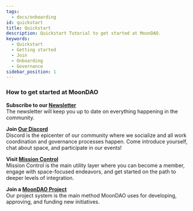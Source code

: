 ```yaml
---
tags:
  - docs/onboarding
id: quickstart
title: Quickstart
description: Quickstart Tutorial to get started at MoonDAO.
keywords:
  - Quickstart
  - Getting started
  - Join
  - Onboarding
  - Governance
sidebar_position: 1
---
```


### How to get started at MoonDAO

**Subscribe to our [Newsletter](https://app.moondao.com/news)**  
The newsletter will keep you up to date on everything happening in the community.

**Join [Our Discord](https://moondao.com/discord/)**  
Discord is the epicenter of our community where we socialize and all work coordination and governance processes happen. Come introduce yourself, chat about space, and participate in our events!

**Visit [Mission Control](https://app.moondao.com/)**  
Mission Control is the main utility layer where you can become a member, engage with space-focused endeavors, and get started on the path to deeper levels of integration.

**Join a [MoonDAO Project](Projects.md)**  
Our project system is the main method MoonDAO uses for developing, approving, and funding new initiatives.
